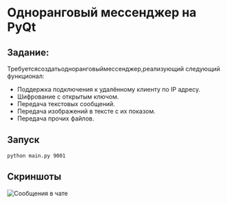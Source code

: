 # Одноранговый мессенджер на PyQt

## Задание:
Требуетсясоздатьодноранговыймессенджер,реализующий следующий функционал:

- Поддержка подключения к удалённому клиенту по IP адресу.
- Шифрование с открытым ключом.
- Передача текстовых сообщений.
- Передача изображений в тексте с их показом.
- Передача прочих файлов.

## Запуск

```shell script
python main.py 9001
```
## Скриншоты

![Сообщения в чате](https://github.com/elizarpif/p2p/blob/develop/screenshotes/6.PNG)